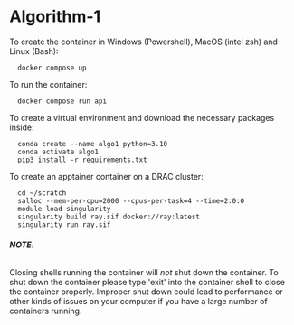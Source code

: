 # Algorithm-1
To create the container in Windows (Powershell), MacOS (intel zsh) 
  and Linux (Bash):

```
  docker compose up
```
  
  

To run the container: 
```
  docker compose run api
```


To create a virtual environment and download the necessary packages inside:
```
  conda create --name algo1 python=3.10
  conda activate algo1
  pip3 install -r requirements.txt 
```


To create an apptainer container on a DRAC cluster:
```
  cd ~/scratch
  salloc --mem-per-cpu=2000 --cpus-per-task=4 --time=2:0:0
  module load singularity
  singularity build ray.sif docker://ray:latest
  singularity run ray.sif
```


###### ***NOTE***:
Closing shells running the container will *not* shut down the container. 
To shut down the container please type 'exit' into the container shell
to close the container properly. Improper shut down could lead to 
performance or other kinds of issues on your computer if you have a 
large number of containers running.

